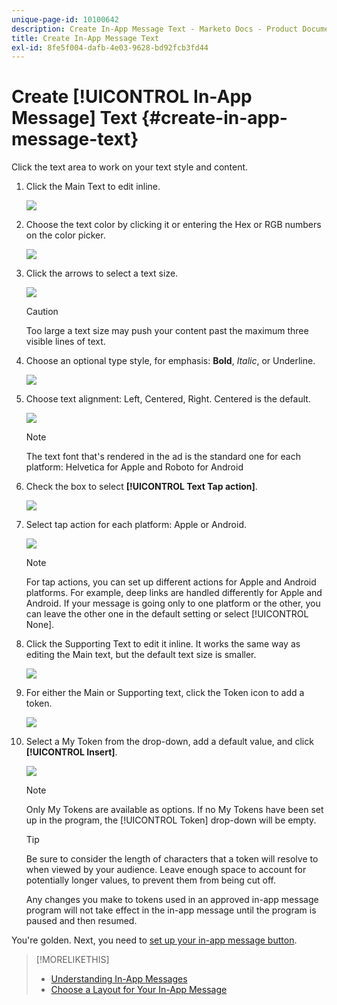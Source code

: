 ```yaml
---
unique-page-id: 10100642
description: Create In-App Message Text - Marketo Docs - Product Documentation
title: Create In-App Message Text
exl-id: 8fe5f004-dafb-4e03-9628-bd92fcb3fd44
---
```

# Create [!UICONTROL In-App Message] Text {#create-in-app-message-text}

Click the text area to work on your text style and content.

1. Click the Main Text to edit inline.

   ![](assets/image2016-5-6-9-3a56-3a56.png)

1. Choose the text color by clicking it or entering the Hex or RGB numbers on the color picker.

   ![](assets/image2016-5-6-9-3a59-3a1.png)

1. Click the arrows to select a text size.

   ![](assets/image2016-5-6-10-3a6-3a51.png)

   >[!CAUTION]
   >
   >Too large a text size may push your content past the maximum three visible lines of text.

1. Choose an optional type style, for emphasis: **Bold**, _Italic_, or Underline.

   ![](assets/image2016-5-6-10-3a15-3a32.png)

1. Choose text alignment: Left, Centered, Right. Centered is the default.

   ![](assets/image2016-5-6-10-3a18-3a45.png)

   >[!NOTE]
   >
   >The text font that's rendered in the ad is the standard one for each platform: Helvetica for Apple and Roboto for Android

1. Check the box to select **[!UICONTROL Text Tap action]**.

   ![](assets/image2016-5-6-10-3a20-3a41.png)

1. Select tap action for each platform: Apple or Android.

   ![](assets/image2016-5-6-10-3a22-3a12.png)

   >[!NOTE]
   >
   >For tap actions, you can set up different actions for Apple and Android platforms. For example, deep links are handled differently for Apple and Android. If your message is going only to one platform or the other, you can leave the other one in the default setting or select [!UICONTROL None].

1. Click the Supporting Text to edit it inline. It works the same way as editing the Main text, but the default text size is smaller.

   ![](assets/image2016-5-6-10-3a26-3a27.png)

1. For either the Main or Supporting text, click the Token icon to add a token.

   ![](assets/image2016-5-6-10-3a29-3a2.png)

1. Select a My Token from the drop-down, add a default value, and click **[!UICONTROL Insert]**.

   ![](assets/mytoken.png)

   >[!NOTE]
   >
   >Only My Tokens are available as options. If no My Tokens have been set up in the program, the [!UICONTROL Token] drop-down will be empty.

   >[!TIP]
   >
   >Be sure to consider the length of characters that a token will resolve to when viewed by your audience. Leave enough space to account for potentially longer values, to prevent them from being cut off.

   Any changes you make to tokens used in an approved in-app message program will not take effect in the in-app message until the program is paused and then resumed.

You're golden. Next, you need to [set up your in-app message button](/help/marketo/product-docs/mobile-marketing/in-app-messages/creating-in-app-messages/set-up-the-in-app-message-button.md).

>[!MORELIKETHIS]
>
>* [Understanding In-App Messages](/help/marketo/product-docs/mobile-marketing/in-app-messages/understanding-in-app-messages.md)
>* [Choose a Layout for Your In-App Message](/help/marketo/product-docs/mobile-marketing/in-app-messages/creating-in-app-messages/choose-a-layout-for-your-in-app-message.md)
